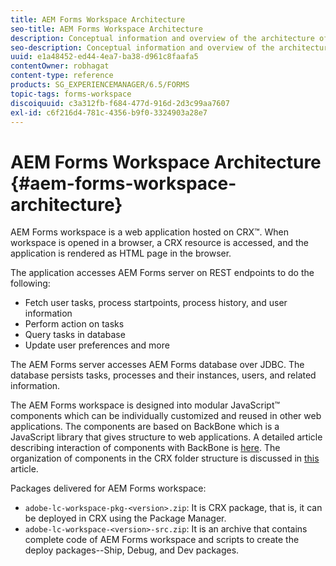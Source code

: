 ```yaml
---
title: AEM Forms Workspace Architecture
seo-title: AEM Forms Workspace Architecture
description: Conceptual information and overview of the architecture of LiveCycle AEM Forms workspace.
seo-description: Conceptual information and overview of the architecture of LiveCycle AEM Forms workspace.
uuid: e1a48452-ed44-4ea7-ba38-d961c8faafa5
contentOwner: robhagat
content-type: reference
products: SG_EXPERIENCEMANAGER/6.5/FORMS
topic-tags: forms-workspace
discoiquuid: c3a312fb-f684-477d-916d-2d3c99aa7607
exl-id: c6f216d4-781c-4356-b9f0-3324903a28e7
---
```

# AEM Forms Workspace Architecture {#aem-forms-workspace-architecture}

AEM Forms workspace is a web application hosted on CRX™. When workspace is opened in a browser, a CRX resource is accessed, and the application is rendered as HTML page in the browser.

The application accesses AEM Forms server on REST endpoints to do the following:

* Fetch user tasks, process startpoints, process history, and user information
* Perform action on tasks
* Query tasks in database
* Update user preferences and more

The AEM Forms server accesses AEM Forms database over JDBC. The database persists tasks, processes and their instances, users, and related information.

The AEM Forms workspace is designed into modular JavaScript™ components which can be individually customized and reused in other web applications. The components are based on BackBone which is a JavaScript library that gives structure to web applications. A detailed article describing interaction of components with BackBone is [here](/help/forms/using/backbone-interaction.md). The organization of components in the CRX folder structure is discussed in [this](/help/forms/using/folder-structure.md) article.

Packages delivered for AEM Forms workspace:

* `adobe-lc-workspace-pkg-<version>.zip`: It is CRX package, that is, it can be deployed in CRX using the Package Manager.
* `adobe-lc-workspace-<version>-src.zip`: It is an archive that contains complete code of AEM Forms workspace and scripts to create the deploy packages--Ship, Debug, and Dev packages.
